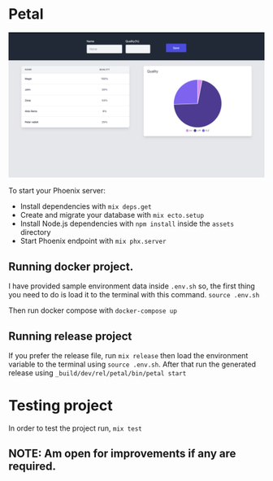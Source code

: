 # Petal

![alt text](https://github.com/johninvictus/petal/blob/master/screen_shot.png?raw=true)

To start your Phoenix server:

  * Install dependencies with `mix deps.get`
  * Create and migrate your database with `mix ecto.setup`
  * Install Node.js dependencies with `npm install` inside the `assets` directory
  * Start Phoenix endpoint with `mix phx.server`



## Running docker project.
I have provided sample environment data inside `.env.sh` so, the first thing you need to do is load it to the terminal with this command. `source .env.sh`

Then run docker compose with `docker-compose up`

## Running release project
If you prefer the release file, run `mix release` then load the environment variable to the terminal using `source .env.sh`. After that run the generated release using `_build/dev/rel/petal/bin/petal start`

# Testing project
In order to test the project run, `mix test`


## NOTE: Am open for improvements if any are required.
